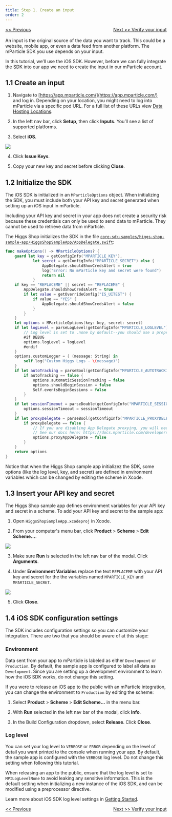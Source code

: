 ```yaml
---
title: Step 1. Create an input
order: 2
---
```

<a href="/developers/tutorials/ios/overview/" style="position:relative; float:left"><< Previous</a>
<a href="/developers/tutorials/ios/verify-input/" style="position:relative; float:right">Next >> Verify your input</a>
<br/>
<br/>
An input is the original source of the data you want to track. This could be a website, mobile app, or even a data feed from another platform. The mParticle SDK you use depends on your input. 

In this tutorial, we’ll use the iOS SDK. However, before we can fully integrate the SDK into our app we need to create the input in our mParticle account.

## 1.1 Create an input

1. Navigate to [https://app.mparticle.com/](https://app.mparticle.com/) and log in. Depending on your location, you might need to log into mParticle via a specific pod URL. For a full list of these URLs view [Data Hosting Locations](https://docs.mparticle.com/developers/data-localization/#logging-into-mparticle).

2. In the left nav bar, click **Setup**, then click **Inputs**. You’ll see a list of supported platforms.

3. Select **iOS**.

![](/images/ios-e2e-screenshots/1-create-an-input/create-an-input-1.png)

4. Click **Issue Keys**.

5. Copy your new key and secret before clicking **Close**.

## 1.2 Initialize the SDK

The iOS SDK is initialized in an `MParticleOptions` object. When initializing the SDK, you must include both your API key and secret generated when setting up an iOS input in mParticle.

<aside>
    Including your API key and secret in your app does not create a security risk because these credentials can only be used to send data to mParticle. They cannot be used to retrieve data from mParticle.
</aside>

The Higgs Shop initializes the SDK in the file [`core-sdk-samples/higgs-shop-sample-app/HiggsShopSampleApp/AppDelegate.swift`](https://github.com/mParticle/mparticle-apple-sample-apps/blob/main/core-sdk-samples/higgs-shop-sample-app/HiggsShopSampleApp/AppDelegate.swift):

~~~swift
func makeOptions() -> MParticleOptions? {
    guard let key = getConfigInfo("MPARTICLE_KEY"),
            let secret = getConfigInfo("MPARTICLE_SECRET") else {
                AppDelegate.shouldShowCredsAlert = true
                log("Error: No mParticle key and secret were found")
                return nil
            }
    if key == "REPLACEME" || secret == "REPLACEME" {
        AppDelegate.shouldShowCredsAlert = true
        if let value = getOverrideConfig("IS_UITEST") {
            if value == "YES" {
                AppDelegate.shouldShowCredsAlert = false
            }
        }
    }
    let options = MParticleOptions(key: key, secret: secret)
    if let logLevel = parseLogLevel(getConfigInfo("MPARTICLE_LOGLEVEL")) {
        // Log level is set to .none by default--you should use a preprocessor directive to ensure it is only set for your non-App Store build configurations (e.g. Debug, Enterprise distribution, etc)
        #if DEBUG
        options.logLevel = logLevel
        #endif
    }
    options.customLogger = { (message: String) in
        self.log("Custom Higgs Logs - \(message)")
    }
    if let autoTracking = parseBool(getConfigInfo("MPARTICLE_AUTOTRACKING")) {
        if autoTracking == false {
            options.automaticSessionTracking = false
            options.shouldBeginSession = false
            Self.eventsBeginSessions = false
        }
    }
    if let sessionTimeout = parseDouble(getConfigInfo("MPARTICLE_SESSIONTIMEOUT")) {
        options.sessionTimeout = sessionTimeout
    }
    if let proxyDelegate = parseBool(getConfigInfo("MPARTICLE_PROXYDELEGATE")) {
        if proxyDelegate == false {
            // If you are disabling App Delegate proxying, you will need to manually forward certain App Delegate methods.
            // See our docs here: https://docs.mparticle.com/developers/sdk/ios/getting-started/#uiapplication-delegate-proxy
            options.proxyAppDelegate = false
        }
    }
    return options
}
~~~

Notice that when the Higgs Shop sample app initializez the SDK, some options (like the log level, key, and secret) are defined in environment variables which can be changed by editing the scheme in Xcode. 

## 1.3 Insert your API key and secret

The Higgs Shop sample app defines environment variables for your API key and secret in a scheme. To add your API key and secret to the sample app:

1. Open `HiggsShopSampleApp.xcodeproj` in Xcode.

2. From your computer's menu bar, click **Product** > **Scheme** > **Edit Scheme...**.

![](/images/ios-e2e-screenshots/1-create-an-input/create-an-input-2.png)

3. Make sure **Run** is selected in the left nav bar of the modal. Click **Arguments**.

4. Under **Environment Variables** replace the text `REPLACEME` with your API key and secret for the the variables named `MPARTICLE_KEY` and `MPARTICLE_SECRET`.

![](/images/ios-e2e-screenshots/1-create-an-input/create-an-input-3.png)

5. Click **Close**.

## 1.4 iOS SDK configuration settings

The SDK includes configuration settings so you can customize your integration. There are two that you should be aware of at this stage:

### Environment

Data sent from your app to mParticle is labeled as either `Development` or `Production`. By default, the sample app is configured to label all data as `Development`. Since you are setting up a development environment to learn how the iOS SDK works, do not change this setting.

If you were to release an iOS app to the public with an mParticle integration, you can change the environment to `Production` by editing the scheme:

1. Select **Product** > **Scheme** > **Edit Scheme...** in the menu bar.

2. With **Run** selected in the left nav bar of the modal, click **Info**.

3. In the Build Configuration dropdown, select **Release**. Click **Close**.

### Log level

You can set your log level to `VERBOSE` or `ERROR` depending on the level of detail you want printed to the console when running your app. By default, the sample app is configured with the `VERBOSE` log level. Do not change this setting when following this tutorial.

<aside>
    When releasing an app to the public, ensure that the log level is set to <code>MPILogLevelNone</code> to avoid leaking any sensitive information. This is the default setting when initializing a new instance of the iOS SDK, and can be modified using a preprocessor directive.
</aside>

Learn more about iOS SDK log level settings in [Getting Started](/developers/sdk/ios/getting-started/#log-level).

<a href="/developers/tutorials/ios/overview/" style="position:relative; float:left"><< Previous</a>
<a href="/developers/tutorials/ios/verify-input/" style="position:relative; float:right">Next >> Verify your input</a>